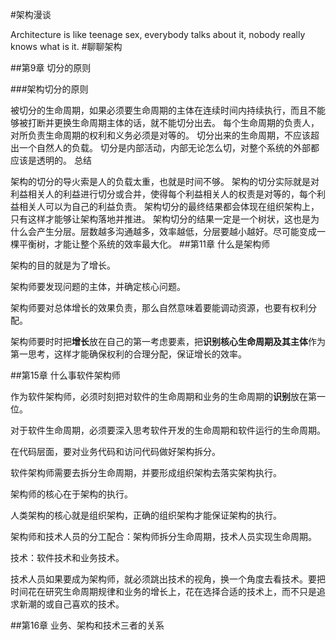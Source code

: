 #架构漫谈

Architecture is like teenage sex, everybody talks about it, nobody really knows what is it.
#聊聊架构

##第9章 切分的原则

###架构切分的原则

被切分的生命周期，如果必须要生命周期的主体在连续时间内持续执行，而且不能够被打断并更换生命周期主体的话，就不能切分出去。
每个生命周期的负责人，对所负责生命周期的权利和义务必须是对等的。
切分出来的生命周期，不应该超出一个自然人的负载。
切分是内部活动，内部无论怎么切，对整个系统的外部都应该是透明的。
总结

架构的切分的导火索是人的负载太重，也就是时间不够。
架构的切分实际就是对利益相关人的利益进行切分或合并，使得每个利益相关人的权责是对等的，每个利益相关人可以为自己的利益负责。
架构切分的最终结果都会体现在组织架构上，只有这样才能够让架构落地并推进。
架构切分的结果一定是一个树状，这也是为什么会产生分层。层数越多沟通越多，效率越低，分层要越小越好。尽可能变成一棵平衡树，才能让整个系统的效率最大化。
##第11章 什么是架构师

架构的目的就是为了增长。

架构师要发现问题的主体，并确定核心问题。

架构师要对总体增长的效果负责，那么自然意味着要能调动资源，也要有权利分配。

架构师要时时把**增长**放在自己的第一考虑要素，把**识别核心生命周期及其主体**作为第一思考，这样才能确保权利的合理分配，保证增长的效率。

##第15章 什么事软件架构师

作为软件架构师，必须时刻把对软件的生命周期和业务的生命周期的**识别**放在第一位。

对于软件生命周期，必须要深入思考软件开发的生命周期和软件运行的生命周期。

在代码层面，要对业务代码和访问代码做好架构拆分。

软件架构师需要去拆分生命周期，并要形成组织架构去落实架构执行。

架构师的核心在于架构的执行。

人类架构的核心就是组织架构，正确的组织架构才能保证架构的执行。

架构师和技术人员的分工配合：架构师拆分生命周期，技术人员实现生命周期。

技术：软件技术和业务技术。

技术人员如果要成为架构师，就必须跳出技术的视角，换一个角度去看技术。要把时间花在研究生命周期规律和业务的增长上，花在选择合适的技术上，而不只是追求新潮的或自己喜欢的技术。

##第16章 业务、架构和技术三者的关系

